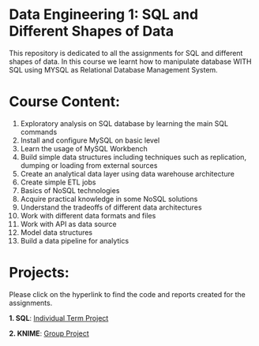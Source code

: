 # Data Engineering 1: SQL and Different Shapes of Data

This repository is dedicated to all the assignments for SQL and different shapes of data. In this course we learnt how to manipulate database WITH SQL using MYSQL as Relational Database Management System.

# Course Content:

1. Exploratory analysis on SQL database by learning the main SQL commands
2. Install and configure MySQL on basic level
3. Learn the usage of MySQL Workbench
4. Build simple data structures including techniques such as replication, dumping or loading from external
sources
5. Create an analytical data layer using data warehouse architecture
6. Create simple ETL jobs
7. Basics of NoSQL technologies
8. Acquire practical knowledge in some NoSQL solutions
9. Understand the tradeoffs of different data architectures
10. Work with different data formats and files
11. Work with API as data source
12. Model data structures
13. Build a data pipeline for analytics

# Projects:

Please click on the hyperlink to find the code and reports created for the assignments.

**1. SQL**: [Individual Term Project](https://github.com/nawalhasan/CEU_Data-Engineering-SQL-Knime/tree/main/Term-Project-1)

**2. KNIME**: [Group Project](https://github.com/nawalhasan/CEU_Data-Engineering-SQL-Knime/tree/main/Term-Project-2)

